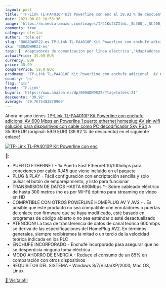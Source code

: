 ```yaml
---
layout: post
title: 'TP-Link TL-PA4010P Kit Powerline con enc al 39.92 % de descuento'
date: 2021-08-02 10:53:36
image: 'https://m.media-amazon.com/images/I/41Ko23ZIlmL._SL500_._SL400_.jpg'
comments: true
category: ofertas
author: 'tole.es'
slug: 'B00ADW9R22-es TP-Link TL-PA4010P Kit Powerline con enchufe adicional AV...'
sku: 'B00ADW9R22-es'
tags: [ 'Adaptadores de comunicación por línea eléctrica','Adaptadores de red','Dispositivos de red','Informática','ps4','tp-link','wifi', ]
actualPrice: 35.99 EUR
currency: EUR
price: 35.99
comparePrice: 59.9 EUR
prodname: 'TP-Link TL-PA4010P Kit Powerline con enchufe adicional  AV 600 Mbps en Powerline  1 puerto ethernet  homeplug AV  sin wifi  solución para dispositivos con cable como PC  decodificador Sky  PS4'
country: 'es'
flag: '🇪🇸'
brand: 'TP-Link'
buyurl: 'https://www.amazon.es/dp/B00ADW9R22/?tag=tolees-21'
descuento: '39.92'
average: '39.7675483870966'
---
```


Ahora mismo tienes [TP-Link TL-PA4010P Kit Powerline con enchufe adicional  AV 600 Mbps en Powerline  1 puerto ethernet  homeplug AV  sin wifi  solución para dispositivos con cable como PC  decodificador Sky  PS4](https://www.amazon.es/dp/B00ADW9R22/?tag=tolees-21) a 35.99 EUR (original: 59.9 EUR) (39.92 %  de descuento) en el siguiente enlace!

[![TP-Link TL-PA4010P Kit Powerline con enc](https://m.media-amazon.com/images/I/41Ko23ZIlmL._SL500_._SL400_.jpg)](https://www.amazon.es/dp/B00ADW9R22/?tag=tolees-21)

🔎:

- PUERTO ETHERNET - 1x Puerto Fast Ethernet 10/100mbps para conexiones por cable RJ45 que viene incluido en el paquete
- PLUG & PLAY - Fácil configuración con encriptación sencilla y solo pulsar el botón de emparejamiento, y listo para funcionar
- TRANSMISIÓN DE DATOS HASTA 600Mbps *- Sobre cableado eléctrico de hasta 300 metros (no es por WI-Fi) óptimo para streaming de vídeo en HD
- COMPATIBLE CON OTROS POWERLINE HOMEPLUG AV Y AV2 - . Es posible que este producto no sea compatible con enrutadores o puertas de enlace con firmware que se haya modificado, esté basado en programas de código abierto o no sea estándar o esté desactualizado
- ATENCIÓN! La tasa de transferencia de datos de canal teórica 600mbps se deriva de las especificaciones del HomePlug AV2. En términos generales, siempre recibiremos la mitad o un tercio de la velocidad teórica indicada en los PLC
- ENCHUFE INCORPORADO - Enchufe incorporado para asegurar que no se desperdicia ninguna toma eléctrica
- MODO AHORRO DE ENERGÍA - Reduce el consumo de un 85% en comparación con otros dispositivos
- REQUISITOS DEL SISTEMA - Windows 8/7/Vista/XP/2000, Mac OS, Linux

[🛒 Visítala!!!](https://www.amazon.es/dp/B00ADW9R22/?tag=tolees-21)
